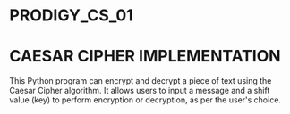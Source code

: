 # PRODIGY_CS_01
# CAESAR CIPHER IMPLEMENTATION

This Python program can encrypt and decrypt a piece of text using the Caesar Cipher algorithm. 
It allows users to input a message and a shift value (key) to perform encryption or decryption, as per the user's choice.
